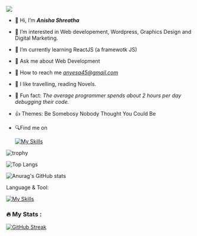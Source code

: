 ![](https://komarev.com/ghpvc/?username=Anyesa45&color=brightgreen)
- 👋 Hi, I’m <b><i>Anisha Shreatha</b></i>
- 👀 I’m interested in Web developement, Wordpress, Graphics Design and Digital Marketing.
- 🌱 I’m currently learning ReactJS (a framewotk JS)
- 💬  Ask me about Web Development
- 🤝 How to reach me <i>anyesa45@gmail.com</i>
- 💓 I like travelling, reading Novels.
- 🙂 Fun fact: <i>The average programmer spends about 2 hours per day debugging their code.</i>
- 👍 Themes: Be Somebosy Nobody Thought You Could Be
- 🔍Find me on

   <a herf="https://www.instagram.com/anyesa45/" target="_blank"> [![My Skills](https://skillicons.dev/icons?i=instagram)](https://www.instagram.com/anyesa45/)</a>


![trophy](https://github-profile-trophy.vercel.app/?username=Anyesa45&theme=onedark)


![Top Langs](https://github-readme-stats.vercel.app/api/top-langs/?username=Anyesa45&theme=onedark&hide_progress=true)


  ![Anurag's GitHub stats](https://github-readme-stats.vercel.app/api?username=Anyesa45&theme=onedark&show_icons=true)


Language & Tool:  

[![My Skills](https://skillicons.dev/icons?i=html,css,bootstrap,js,jquery,c,cs,cpp,java,dotnet,php,git,github,linux,mysql,vscode,ps,ai,xd,wordpress)]()

### :fire: My Stats :
[![GitHub Streak](https://streak-stats.demolab.com/?user=Anyesa45&theme=merko)](https://git.io/streak-stats)

